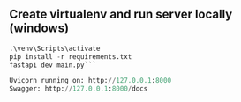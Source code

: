 ## Create virtualenv and run server locally (windows)
```python -m venv venv
.\venv\Scripts\activate
pip install -r requirements.txt
fastapi dev main.py```

Uvicorn running on: http://127.0.0.1:8000
Swagger: http://127.0.0.1:8000/docs
